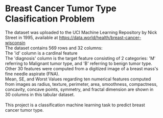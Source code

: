 # Breast Cancer Tumor Type Clasification Problem
The dataset was uploaded to the UCI Machine Learning Repository by Nick Street in 1995, available at https://data.world/health/breast-cancer-wisconsin <br />
The dataset contains 569 rows and 32 columns: <br />
The 'id' column is a cardinal feature <br />
The 'diagnosis' column is the target feature consisting of 2 categories: 'M' referring to Malignant tumor type, and 'B' referring to benign tumor type. <br />
Other 30 features were computed from a digitized image of a breast mass's fine needle aspirate (FNA). <br />
Mean, SE, and Worst Values regarding ten numerical features computed from images as radius, texture, perimeter, area, smoothness, compactness, concavity, concave points, symmetry, and fractal dimension are shown in 30 columns in this tabular dataset. <br />
<br />
This project is a classification machine learning task to predict breast cancer tumor type.
